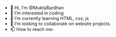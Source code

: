 - 👋 Hi, I’m @MuktaBardhan
- 👀 I’m interested in coding
- 🌱 I’m currently learning HTML, css, js
- 💞️ I’m looking to collaborate on website projects. 
- 📫 How to reach me-

<!---
MuktaBardhan/MuktaBardhan is a ✨ special ✨ repository because its `README.md` (this file) appears on your GitHub profile.
You can click the Preview link to take a look at your changes.
--->

